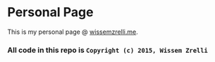 Personal Page
=======

This is my personal page @ [wissemzrelli.me](http://www.wissemzrelli.me/).

### All code in this repo is `Copyright (c) 2015, Wissem Zrelli`
